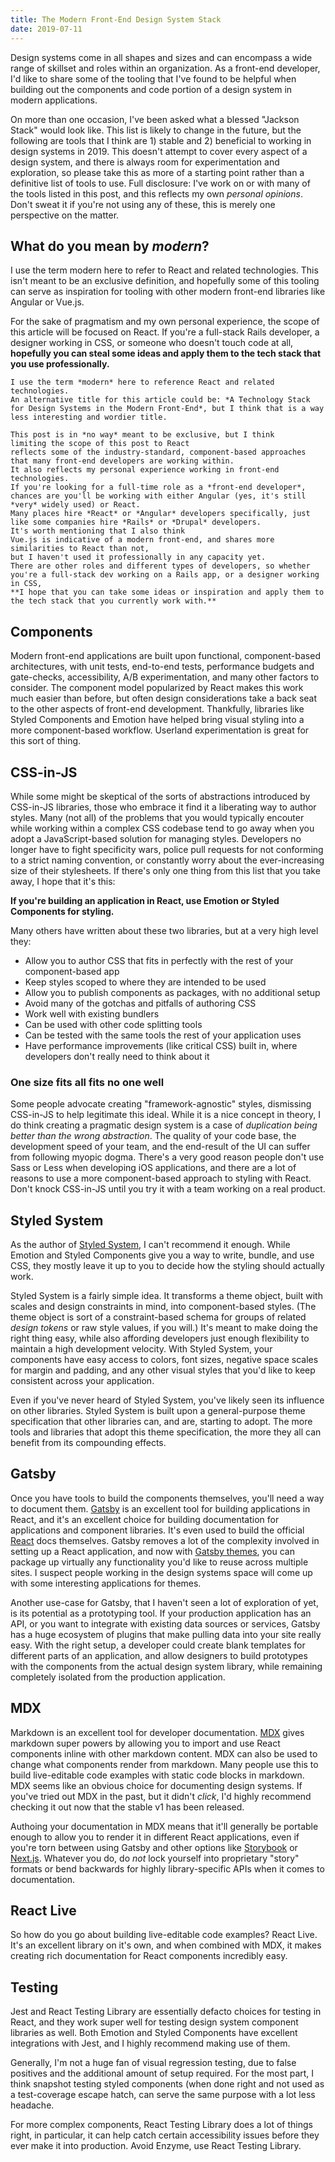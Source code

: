 ```yaml
---
title: The Modern Front-End Design System Stack
date: 2019-07-11
---
```


Design systems come in all shapes and sizes and can encompass a wide range of skillset and roles within an organization.
As a front-end developer, I'd like to share some of the tooling
that I've found to be helpful when building out the components and code portion of a design system
in modern applications.

On more than one occasion, I've been asked what a blessed "Jackson Stack" would look like.
This list is likely to change in the future,
but the following are tools that I think are 1) stable and 2) beneficial to working in design systems in 2019.
This doesn't attempt to cover every aspect of a design system,
and there is always room for experimentation and exploration,
so please take this as more of a starting point rather than a definitive list of tools to use.
Full disclosure: I've work on or with many of the tools listed in this post, and this reflects my own *personal opinions*.
Don't sweat it if you're not using any of these, this is merely one perspective on the matter.

## What do you mean by *modern*?

I use the term modern here to refer to React and related technologies.
This isn't meant to be an exclusive definition, and hopefully some of this tooling can serve as inspiration for tooling with other modern front-end libraries like Angular or Vue.js.

For the sake of pragmatism and my own personal experience,
the scope of this article will be focused on React.
If you're a full-stack Rails developer, a designer working in CSS, or someone who doesn't touch code at all,
**hopefully you can steal some ideas and apply them to the tech stack that you use professionally.**


    I use the term *modern* here to reference React and related technologies.
    An alternative title for this article could be: *A Technology Stack for Design Systems in the Modern Front-End*, but I think that is a way less interesting and wordier title.

    This post is in *no way* meant to be exclusive, but I think
    limiting the scope of this post to React
    reflects some of the industry-standard, component-based approaches that many front-end developers are working within.
    It also reflects my personal experience working in front-end technologies.
    If you're looking for a full-time role as a *front-end developer*, chances are you'll be working with either Angular (yes, it's still *very* widely used) or React.
    Many places hire *React* or *Angular* developers specifically, just like some companies hire *Rails* or *Drupal* developers.
    It's worth mentioning that I also think
    Vue.js is indicative of a modern front-end, and shares more similarities to React than not,
    but I haven't used it professionally in any capacity yet.
    There are other roles and different types of developers, so whether you're a full-stack dev working on a Rails app, or a designer working in CSS,
    **I hope that you can take some ideas or inspiration and apply them to the tech stack that you currently work with.**

## Components

Modern front-end applications are built upon functional, component-based architectures, with unit tests, end-to-end tests, performance budgets and gate-checks, accessibility, A/B experimentation, and many other factors to consider.
The component model popularized by React makes this work much easier than before,
but often design considerations take a back seat to the other aspects of front-end development.
Thankfully, libraries like Styled Components and Emotion have helped bring visual styling into a more component-based workflow.
Userland experimentation is great for this sort of thing.

## CSS-in-JS

While some might be skeptical of the sorts of abstractions introduced by CSS-in-JS libraries, those who embrace it find it a liberating way to author styles.
Many (not all) of the problems that you would typically encouter while working within a complex CSS codebase tend to go away when you adopt a JavaScript-based solution for managing styles.
Developers no longer have to fight specificity wars,
police pull requests for not conforming to a strict naming convention, or constantly worry about the ever-increasing size of their stylesheets.
If there's only one thing from this list that you take away,
I hope that it's this:

**If you're building an application in React, use Emotion or Styled Components for styling.**

Many others have written about these two libraries, but at a very high level they:

- Allow you to author CSS that fits in perfectly with the rest of your component-based app
- Keep styles scoped to where they are intended to be used
- Allow you to publish components as packages, with no additional setup
- Avoid many of the gotchas and pitfalls of authoring CSS
- Work well with existing bundlers
- Can be used with other code splitting tools
- Can be tested with the same tools the rest of your application uses
- Have performance improvements (like critical CSS) built in, where developers don't really need to think about it

<!--
From what I've seen, younger developers straight out of school have no problem working with libraries like Styled Components, and I suspect CSS-in-JS, in some ways, makes CSS **more accessible** to people who would've otherwise not spent the due diligence required to really learn the ins-and-outs of CSS.
This is based on my own limited experience and others may observe different outcomes.
-->

### One size fits all fits no one well

Some people advocate creating "framework-agnostic" styles, dismissing CSS-in-JS to help legitimate this ideal.
While it is a nice concept in theory,
I do think creating a pragmatic design system is a case of *duplication being better than the wrong abstraction*.
The quality of your code base, the development speed of your team, and the end-result of the UI
can suffer from following myopic dogma.
There's a very good reason people don't use Sass or Less when developing iOS applications,
and there are a lot of reasons to use a more component-based approach to styling with React.
Don't knock CSS-in-JS until you try it with a team working on a real product.

## Styled System

As the author of [Styled System][], I can't recommend it enough.
While Emotion and Styled Components give you a way to write, bundle, and use CSS, they mostly leave it up to you to decide how the styling should actually work.

<!--
This is still CSS so keep an eye out for footguns.
-->

Styled System is a fairly simple idea.
It transforms a theme object, built with scales and design constraints in mind, into component-based styles.
(The theme object is sort of a constraint-based schema for groups of related *design tokens* or raw style values, if you will.)
It's meant to make doing the right thing easy,
while also affording
developers just enough flexibility to maintain a high development velocity.
With Styled System, your components have easy access to colors, font sizes, negative space scales for margin and padding, and any other visual styles that you'd like to keep consistent across your application.

Even if you've never heard of Styled System, you've likely seen its influence on other libraries.
Styled System is built upon a general-purpose theme specification that other libraries can, and are, starting to adopt.
The more tools and libraries that adopt this theme specification,
the more they all can benefit from its compounding effects.

## Gatsby

Once you have tools to build the components themselves,
you'll need a way to document them.
[Gatsby][] is an excellent tool for building applications in React, and it's an excellent choice for building documentation for applications and component libraries.
It's even used to build the official [React](https://reactjs.org) docs themselves.
Gatsby removes a lot of the complexity involved in setting up a React application, and now with [Gatsby themes][], you can package up virtually any functionality you'd like to reuse across multiple sites.
I suspect people working in the design systems space will
come up with some interesting applications for themes.

Another use-case for Gatsby, that I haven't seen a lot of exploration of yet, is its potential as a prototyping tool.
If your production application has an API, or you want to integrate with existing data sources or services,
Gatsby has a huge ecosystem of plugins that make pulling data into your site really easy.
With the right setup, a developer could create blank templates for different parts of an application, and allow designers to build prototypes with the components from the actual design system library,
while remaining
completely isolated from the production application.

## MDX

Markdown is an excellent tool for developer documentation.
[MDX][] gives markdown super powers by allowing you to import and use React components inline with other markdown content.
MDX can also be used to change what components render from markdown.
Many people use this to build live-editable code examples
with static code blocks in markdown.
MDX seems like an obvious choice for documenting design systems.
If you've tried out MDX in the past, but it didn't *click*, I'd highly recommend checking it out now that the stable v1 has been released.

Authoing your documentation in MDX means that it'll generally be portable enough to allow you to render it in different React applications, even if you're torn between using Gatsby and other options like [Storybook][] or [Next.js][].
Whatever you do, do *not* lock yourself into proprietary "story" formats or bend backwards for highly library-specific APIs when it comes to documentation.

## React Live

So how do you go about building live-editable code examples? React Live.
It's an excellent library on it's own, and when combined with MDX, it makes creating rich documentation for React components incredibly easy.

<!--
## Colors

There are, and always will be, many different tools for working with color. While this could quickly turn into an essay in and of itself, I'll only list a few of my favorites here.
Generally this tooling is fairly decoupled from the implementation details, but some of them are useful for generating or incorporating with documentation.

- Colorable (web & npm package)
- Contrast Swatch
- (Lyft tool)
- (Cloudflare)
-->


## Testing

Jest and React Testing Library are essentially defacto choices for testing in React, and they work super well for testing design system component libraries as well.
Both Emotion and Styled Components have excellent integrations with Jest, and I highly recommend making use of them.

Generally, I'm not a huge fan of visual regression testing, due to false positives and the additional amount of setup required.
For the most part, I think snapshot testing styled components (when done right and not used as a test-coverage escape hatch, can serve the same purpose with a lot less headache.

For more complex components, React Testing Library does a lot of things right, in particular, it can help catch certain accessibility issues before they ever make it into production. Avoid Enzyme, use React Testing Library.


[styled system]: https://styled-system.com
[emotion]: https://emotion.sh
[styled components]: https://styled-components.com
[gatsby]: https://gatsbyjs.org
[mdx]: https://mdxjs.com
[gatsby themes]: https://www.gatsbyjs.org/blog/2019-07-03-announcing-stable-release-gatsby-themes/
[storybook]: https://storybook.js.org/
[next.js]: https://nextjs.org
